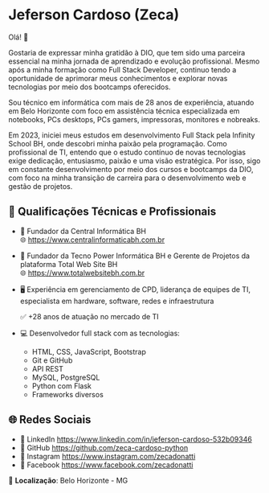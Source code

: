 # Jeferson Cardoso (Zeca)

Olá! 👋

Gostaria de expressar minha gratidão à DIO, que tem sido uma parceira essencial na minha jornada de aprendizado e evolução profissional. Mesmo após a minha formação como Full Stack Developer, continuo tendo a oportunidade de aprimorar meus conhecimentos e explorar novas tecnologias por meio dos bootcamps oferecidos.

Sou técnico em informática com mais de 28 anos de experiência, atuando em Belo Horizonte com foco em assistência técnica especializada em notebooks, PCs desktops, PCs gamers, impressoras, monitores e nobreaks.

Em 2023, iniciei meus estudos em desenvolvimento Full Stack pela Infinity School BH, onde descobri minha paixão pela programação. Como profissional de TI, entendo que o estudo contínuo de novas tecnologias exige dedicação, entusiasmo, paixão e uma visão estratégica. Por isso, sigo em constante desenvolvimento por meio dos cursos e bootcamps da DIO, com foco na minha transição de carreira para o desenvolvimento web e gestão de projetos.

## 🚀 Qualificações Técnicas e Profissionais

- 💼 Fundador da Central Informática BH  
  🌐 https://www.centralinformaticabh.com.br

- 💼 Fundador da Tecno Power Informática BH e Gerente de Projetos da plataforma Total Web Site BH  
  🌐 https://www.totalwebsitebh.com.br

- 🖥️ Experiência em gerenciamento de CPD, liderança de equipes de TI, especialista em hardware, software, redes e infraestrutura

  ✅ +28 anos de atuação no mercado de TI

- 💻 Desenvolvedor full stack com as tecnologias:
  - HTML, CSS, JavaScript, Bootstrap
  - Git e GitHub
  - API REST
  - MySQL, PostgreSQL
  - Python com Flask
  - Frameworks diversos

## 🌐 Redes Sociais

- 🔗 LinkedIn https://www.linkedin.com/in/jeferson-cardoso-532b09346
- 🔗 GitHub https://github.com/zeca-cardoso-python
- 🔗 Instagram https://www.instagram.com/zecadonatti
- 🔗 Facebook https://www.facebook.com/zecadonatti

📍 **Localização**: Belo Horizonte - MG
